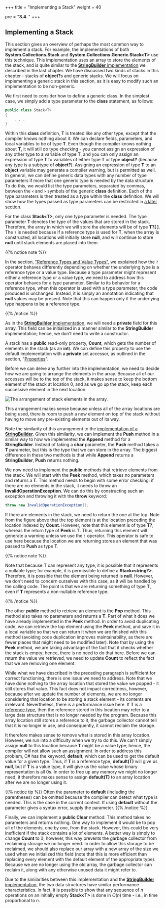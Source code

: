 +++
title = "Implementing a Stack"
weight = 40

pre = "<b>3.4. </b>"
+++

## Implementing a Stack

This section gives an overview of perhaps the most common way to
implement a stack. For example, the implementations of both
**System.Collections.Stack** and
**System.Collections.Generic.Stack\<T\>** use this technique. This
implementation uses an array to store the elements of the stack, and is
quite similar to the [**StringBuilder**
implementation](/strings/stringbuilder-impl) we
described in the last chapter. We have discussed two kinds of stacks in
this chapter - stacks of <strong>object?</strong>s and generic stacks. We will focus
on implementing a generic stack in this section, as it is easy to modify
such an implementation to be non-generic.

<span id="generic"></span> We first need to consider how to define a
generic class. In the simplest case, we simply add a type parameter to
the **class** statement, as follows:
```C#
public class Stack<T>
{
    . . .
}
```
Within this **class** definition, **T** is treated like any other type,
except that the compiler knows nothing about it. We can declare fields,
parameters, and local variables to be of type **T**. Even though the
compiler knows nothing about **T**, it will still do type checking - you
cannot assign an expression of any other type to a variable of type
**T**, and you can only assign an expression of type **T** to variables
of either type **T** or type **object?** (because any type is a subtype
of **object?**). Assigning an expression of type **T** to an **object** variable may generate a compiler warning, but is permitted as well. In general, we can define generic data types with any
number of type parameters if more that one generic type is needed by the
data structure. To do this, we would list the type parameters, separated
by commas, between the `<` and `>` symbols of the generic **class**
definition. Each of the type parameters is then treated as a type within
the **class** definition. We will show how the types passed as type
parameters can be restricted in [a later
section](/dictionaries/linked-list-impl/#where).

For the class **Stack\<T\>**, only one type parameter is needed. The
type parameter **T** denotes the type of the values that are stored in
the stack. Therefore, the array in which we will store the elements will
be of type **T?\[ \]**. The `?` is needed because if a reference type is used for **T**, when the array is constructed, all locations will initially store **null**, and will continue to store **null** until stack elements are placed into them. 

{{% notice note %}}

In the section, ["Reference Types and Value Types"](/appendix/syntax/reference-value/#nullable-types), we explained how the `?` operator behaves differently depending on whether the underlying type is a reference type or a value type. Because a type parameter might represent either a reference type or a value type, we need to address how this operator behaves for a type parameter. Similar to its behavior for a reference type, when this operator is used with a type parameter, the code produced is unchanged. Instead, it is simply an annotation indicating that **null** values may be present. Note that this can happen only if the underlying type happens to be a reference type.

{{% /notice %}} 

As in the [**StringBuilder**
implementation](/strings/stringbuilder-impl),
we will need a **private** field for this array. This field can be
initialized in a manner similar to the **StringBuilder** implementation;
hence, we don't need to write a constructor.

A stack has a **public** read-only property, **Count**, which gets the
number of elements in the stack (as an **int**). We can define this
property to use the default implementation with a **private** set
accessor, as outlined in the section,
"[Properties](/appendix/syntax/properties)".

Before we can delve any further into the implementation, we need to
decide how we are going to arrange the elements in the array. Because
all of our accesses will be to the top of the stack, it makes sense to
keep the bottom element of the stack at location 0, and as we go up the
stack, keep each successive element in the next location:

![The arrangement of stack elements in the array.](stack-impl.jpg)

This arrangement makes sense because unless all of the array locations
are being used, there is room to push a new element on top of the stack
without having to move any pre-existing elements out of its way.

Note the similarity of this arrangement to the [implementation of a
**StringBuilder**](/strings/stringbuilder-impl).
Given this similarity, we can implement the **Push** method in a similar
way to how we implemented the **Append** method for a **StringBuilder**.
Instead of taking a **char** parameter, the **Push** method takes a
**T** parameter, but this is the type that we can store in the array.
The biggest difference in these two methods is that while **Append**
returns a **StringBuilder**, **Push** returns nothing.

We now need to implement the **public** methods that retrieve elements
from the stack. We will start with the **Peek** method, which takes no
parameters and returns a **T**. This method needs to begin with some
error checking: if there are no elements in the stack, it needs to throw
an **InvalidOperationException**. We can do this by constructing such an
exception and throwing it with the **throw** keyword:
```C#
throw new InvalidOperationException();
```
If there are elements in the stack, we need to return the one at the
top. Note from the figure above that the top element is at the location
preceding the location indexed by **Count**. However, note that this element is of type **T?**, whereas the return type of **Peek** is **T**. Thus, returning this element will generate a warning unless we use the `!` operator. This operator is safe to use here because the location we are returning stores an element that was passed to **Push** as type **T**.

{{% notice note %}}

Note that because **T** can represent any type, it is possible that it represents a nullable type; for example, it is permissible to define a **Stack\<string?\>**. Therefore, it is possible that the element being returned is **null**. However, we don't need to concern ourselves with this case, as it will be handled by the calling code. The point is that we are returning something of type **T**, even if **T** represents a non-nullable reference type.

{{% /notice %}}

The other **public** method to retrieve an element is the **Pop**
method. This method also takes no parameters and returns a **T**. Part
of what it does we have already implemented in the **Peek** method. In
order to avoid duplicating code, we can retrieve the top element using
the **Peek** method, and save it in a local variable so that we can
return it when we are finished with this method (avoiding code
duplication improves maintainability, as there are fewer places that
might need to be modified later). Note that by using the **Peek**
method, we are taking advantage of the fact that it checks whether the
stack is empty; hence, there is no need to do that here. Before we can
return the value we retrieved, we need to update **Count** to reflect
the fact that we are removing one element.

While what we have described in the preceding paragraph is sufficient
for correct functioning, there is one issue we need to address. Note
that we have done nothing to the array location that stored the value we
popped - it still stores that value. This fact does not impact
correctness, however, because after we update the number of elements, we
are no longer considering that location to be storing a stack element -
its contents are irrelevant. Nevertheless, there is a performance issue here.
If **T** is a [reference
type](/appendix/syntax/reference-value), then the
reference stored in this location may refer to a large data structure
that is no longer needed by the program. Because this array location
still stores a reference to it, the garbage collector cannot tell that
it is no longer in use, and consequently, it cannot reclaim the storage.

<span id="default-value"></span>It therefore makes sense to remove what is stored in this array
location. However, we run into a difficulty when we try to do this. We
can't simply assign **null** to this location because **T** might be a
value type; hence, the compiler will not allow such an assignment. In
order to address this problem, C\# has the keyword, **default**, which
can be used to get the default value for a given type. Thus, if **T** is
a reference type, **default(T)** will give us **null**, but if **T** is
a value type, it will give us the value whose binary representation is
all 0s. In order to free up any memory we might no longer need, it
therefore makes sense to assign **default(T)** to an array location
after we are no longer using it.

{{% notice tip %}}
Often the parameter to **default** (including the parentheses) can be
omitted because the compiler 
can detect what type is needed. This is the case in the current
context. If using **default** without the
parameter gives a syntax error, supply the parameter.
{{% /notice %}}

Finally, we can implement a **public Clear** method. This method takes
no parameters and returns nothing. One way to implement it would be to
pop all of the elements, one by one, from the stack. However, this could
be very inefficient if the stack contains a lot of elements. A better
way is simply to change **Count** to 0; however, this way prevents the
garbage collector from reclaiming storage we no longer need. In order to
allow this storage to be reclaimed, we should also replace our array
with a new array of the size we used when we initialized this field
(note that this is more efficient than replacing every element with the
default element of the appropriate type). Because we are no longer using
the old array, the garbage collector can reclaim it, along with any
otherwise unused data it might refer to.

Due to the similarities between this implementation and the
[**StringBuilder**
implementation](/strings/stringbuilder-impl),
the two data structures have similar performance characteristics. In
fact, it is possible to show that any sequence of *n* operations on an
initially empty **Stack\<T\>** is done in *O*(*n*) time - i.e., in time
proportional to *n*.
